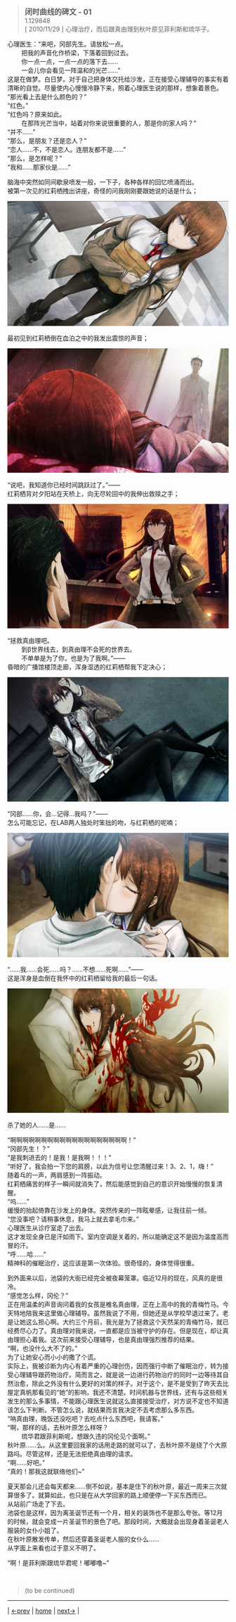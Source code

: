 > <big> **闭时曲线的碑文 - 01** </big>  
> 1.129848  
> [ 2010/11/29 ] 心理治疗，而后跟真由理到秋叶原见菲利斯和琉华子。

心理医生：“来吧，冈部先生。请放松一点。  
&emsp;&emsp; 把我的声音化作桥梁，下落着回到过去。  
&emsp;&emsp; 你一点一点，一点一点的落下去……  
&emsp;&emsp; 一会儿你会看见一阵温和的光芒……”  
这是在做梦。白日梦。对于自己把身体交托给沙发，正在接受心理辅导的事实有着清晰的自觉。尽量使内心慢慢冷静下来，照着心理医生说的那样，想象着景色。  
“那光看上去是什么颜色的？”  
“红色。”  
“红色吗？原来如此。  
&emsp;&emsp; 在那阵光芒当中，站着对你来说很重要的人，那是你的家人吗？”  
“并不……”  
“那么，是朋友？还是恋人？”  
“恋人……不，不是恋人。连朋友都不是……”    
“那么，是怎样呢？”  
“我和……那家伙是……”  

脑海中突然如同间歇泉喷发一般，一下子，各种各样的回忆喷涌而出。  
被第一次见的红莉栖拽出讲座，奇怪的问我刚刚要跟她说的话是什么；  

![](../pics/011.png)

最初见到红莉栖倒在血泊之中的我发出震惊的声音；  

![](../pics/012.png)

“说吧，我知道你已经时间跳跃过了。”——  
红莉栖背对夕阳站在天桥上，向无尽轮回中的我伸出救赎之手；  

![](../pics/013.png)

“拯救真由理吧。  
&emsp;&emsp; 到β世界线去，到真由理不会死的世界去。  
&emsp;&emsp; 不单单是为了你，也是为了我啊。”——  
昏暗的广播馆楼顶走廊，浑身湿透的红莉栖帮我下定决心；  

![](../pics/014.png)

“冈部……你，会…记得…我吗？”——  
怎么可能忘记，在LAB两人独处时笨拙的吻，与红莉栖的呢喃；  

![](../pics/015.png)

“……我……会死……吗？……不想……死啊……”——  
这是浑身是血倒在我怀中的红莉栖留给我的最后一句话。  

![](../pics/016.png)

杀了她的人……是……  

“啊啊啊啊啊啊啊啊啊啊啊啊啊啊啊啊啊啊啊！”  
“冈部先生！？”  
“是我刺进去的！是我！是我啊！！！”  
“听好了，我会拍一下您的肩膀，以此为信号让您清醒过来！3、2、1，嗨！”  
随着乓的一声，两肩感到一阵振动。  
红莉栖痛苦的样子一瞬间就消失了，然后能感觉到自己的意识开始慢慢的恢复清醒。  
“呜……”  
缓慢的抬起倚靠在沙发上的身体。突然传来的一阵眩晕感，让我往前一倾。  
“您没事吧？请稍事休息，我马上就去拿毛巾来。”  
心理医生从诊疗室走了出去。  
这才发现全身已是汗如雨下。室内空调是关着的，所以能确定这不是因为温度高而冒的汗。  
“呼……哈……”  
精神科的催眠治疗，这应该是第一次体验。很奇怪的，身体觉得很重。  

到外面来以后，池袋的大街已经完全被夜幕笼罩。临近12月的现在，风真的是很冷。  
“感觉怎么样，冈伦？”  
正在用温柔的声音询问着我的女孩是椎名真由理，正在上高中的我的青梅竹马。今天特地陪我来这里做心理辅导。虽然我说了不用，但她还是从学校早退过来了。老是让她这么担心啊。大约三个月前，我光是为了拯救这个天然呆的青梅竹马，就已经费尽心力了。真由理对我来说，一直都是应当被守护的存在。但是现在，却让真由理担心着我。这次前来接受心理辅导，也是真由理强烈推荐的结果。  
“啊，也没什么大不了的。”  
为了让她安心而小小的撒了个谎。  
实际上，我被诊断为内心有着严重的心理创伤，因而强行中断了催眠治疗，转为接受心理辅导跟药物治疗。简而言之，就是说一边进行药物治疗的同时一边等待其自然治愈，除此之外没有什么更好的对策的样子。对于这个，是不是受到了昨天去比屋定真帆那看见的“她”的影响，我还不清楚。时间机器与世界线，还有与这些相关发生的那么多事情，不能跟心理医生说就这么直接接受治疗，对方说不定也不知道该怎么下判断。不管怎么说，就结果而言我决定不去考虑那么多东西。  
“呐真由理，晚饭还没吃吧？去吃点什么东西吧，我请客。”  
“啊，那样的话，去秋叶原怎么样呀？  
&emsp;&emsp; 琉华君跟菲利斯呢，想跟久违的冈伦见个面啊。”  
秋叶原……么。从这里要回我家的话用走路的就可以了，去秋叶原不是绕了个大原路吗。尽管这样，还是无法拒绝真由理的请求。  
“啊……好吧。”  
“真的！那我这就联络他们~”

夏天那会儿还会每天都来……倒不如说，基本是住下的秋叶原，最近一周来三次就算很多了。就算如此，也只是在从大学回家的路上顺便停一下买东西而已。  
从站前广场走了下去。  
池袋也是这样，因为离圣诞节还有一个月，相关的装饰也不是那么夸张。等12月的时候，就会变成一片圣诞节的景色了吧。那段时间，大概就会出现身着圣诞老人服装的女仆小姐了。  
在秋叶原散发传单，然后还穿着圣诞老人服的女仆么……  
从字面上来看也过于意义不明了。  

“啊！是菲利斯跟琉华君呢！嘟嘟噜~”  


<br/>

> (to be continued)
---

| [←prev](./0005) | [home](../../) | [next→](./0007) |
